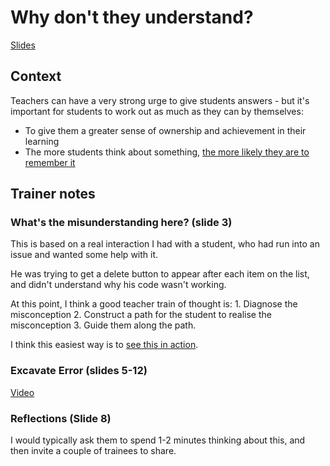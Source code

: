 # Why don't they understand?

[Slides](https://docs.google.com/presentation/d/19HGxu1iprWc_bs2VCStFA64wrluW0pT28Xb_XhEfzto/edit?usp=sharing)

## Context

Teachers can have a very strong urge to give students answers - but it's important for students to work out as much as they can by themselves:

* To give them a greater sense of ownership and achievement in their learning
* The more students think about something, [the more likely they are to remember it](https://www.aft.org/sites/default/files/periodicals/willingham_0.pdf)

## Trainer notes

### What's the misunderstanding here? \(slide 3\)

This is based on a real interaction I had with a student, who had run into an issue and wanted some help with it.

He was trying to get a delete button to appear after each item on the list, and didn't understand why his code wasn't working.

At this point, I think a good teacher train of thought is: 1. Diagnose the misconception 2. Construct a path for the student to realise the misconception 3. Guide them along the path.

I think this easiest way is to [see this in action](https://www.loom.com/share/f055dc062d494a388d38cb39bbe0902d).

### Excavate Error \(slides 5-12\)

[Video](https://www.loom.com/share/957244fcbe8942ad9a15776a43fc8e42)

### Reflections \(Slide 8\)

I would typically ask them to spend 1-2 minutes thinking about this, and then invite a couple of trainees to share.

